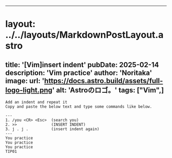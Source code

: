 
---
# layout: ../../layouts/MarkdownPostLayout.astro
title: '[Vim]insert indent'
pubDate: 2025-02-14
description: 'Vim practice'
author: 'Noritaka'
image:
    url: 'https://docs.astro.build/assets/full-logo-light.png'
    alt: 'Astroのロゴ。'
tags: ["Vim",]
---


```
Add an indent and repeat it
Copy and paste the below text and type some commands like below.

---
1. /you <CR> <Esc>  (search you)
2. >>               (INSERT INDENT)
3. j . j .          (insert indent again)
---
You practice 
You practice 
You practice 
TIP01
```
